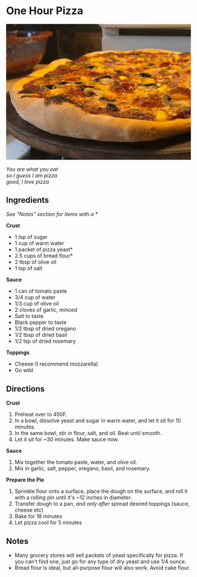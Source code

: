 # One Hour Pizza

<div class="recipe-image">

![](img/cooking/one-hour-pizza.jpg)
</div>

_You are what you eat_ \
_so I guess I am pizza_ \
_good, I love pizza_

## Ingredients
_See "Notes" section for items with a \*_

**Crust**

- 1 tsp of sugar
- 1 cup of warm water
- 1 packet of pizza yeast*
- 2.5 cups of bread flour*
- 2 tbsp of olive oil
- 1 tsp of salt

**Sauce**

- 1 can of tomato paste
- 3/4 cup of water
- 1/3 cup of olive oil
- 2 cloves of garlic, minced
- Salt to taste
- Black pepper to taste
- 1/2 tbsp of dried oregano
- 1/2 tbsp of dried basil
- 1/2 tsp of dried rosemary

**Toppings**

- Cheese (I recommend mozzarella)
- Go wild

## Directions
**Crust**

1. Preheat over to 450F.
2. In a bowl, dissolve yeast and sugar in warm water, and let it sit for 10 minutes.
3. In the same bowl, stir in flour, salt, and oil. Beat until smooth.
4. Let it sit for ~30 minutes. Make sauce now.

**Sauce**

1. Mix together the tomato paste, water, and olive oil.
2. Mix in garlic, salt, pepper, oregano, basil, and rosemary.

**Prepare the Pie**

1. Sprinkle flour onto a surface, place the dough on the surface, and roll it with a rolling pin until it's ~12 inches in diameter.
2. Transfer dough to a pan, _and only after_ spread desired toppings (sauce, cheese etc)
3. Bake for 18 minutes
4. Let pizza cool for 5 minutes

## Notes
- Many grocery stores will sell packets of yeast specifically for pizza. If you can't find one, just go for any type of dry yeast and use 1/4 ounce.
- Bread flour is ideal, but all-purpose flour will also work. Avoid cake flour.
